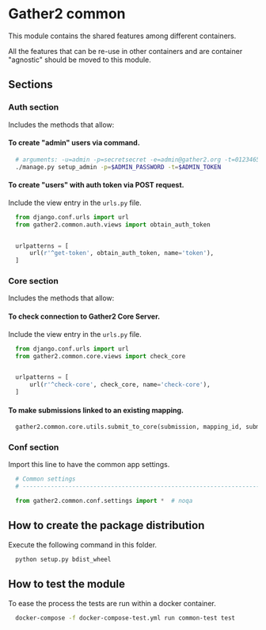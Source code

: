 # Gather2 common

This module contains the shared features among different containers.

All the features that can be re-use in other containers and are container
"agnostic" should be moved to this module.

## Sections

### Auth section

Includes the methods that allow:

#### To create "admin" users via command.

```bash
  # arguments: -u=admin -p=secretsecret -e=admin@gather2.org -t=01234656789abcdefghij
  ./manage.py setup_admin -p=$ADMIN_PASSWORD -t=$ADMIN_TOKEN
```


#### To create "users" with auth token via POST request.

Include the view entry in the ``urls.py`` file.

```python
  from django.conf.urls import url
  from gather2.common.auth.views import obtain_auth_token


  urlpatterns = [
      url(r'^get-token', obtain_auth_token, name='token'),
  ]
```


### Core section

Includes the methods that allow:

#### To check connection to Gather2 Core Server.

Include the view entry in the ``urls.py`` file.

```python
  from django.conf.urls import url
  from gather2.common.core.views import check_core


  urlpatterns = [
      url(r'^check-core', check_core, name='check-core'),
  ]
```

#### To make submissions linked to an existing mapping.

```python
  gather2.common.core.utils.submit_to_core(submission, mapping_id, submission_id=None)
```

### Conf section

Import this line to have the common app settings.

```python
  # Common settings
  # ------------------------------------------------------------------------------

  from gather2.common.conf.settings import *  # noqa
```

## How to create the package distribution

Execute the following command in this folder.

```bash
  python setup.py bdist_wheel
```


## How to test the module

To ease the process the tests are run within a docker container.

```bash
  docker-compose -f docker-compose-test.yml run common-test test
```
